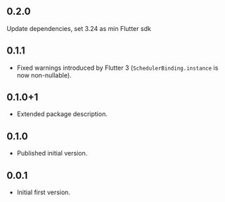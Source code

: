## 0.2.0

Update dependencies, set 3.24 as min Flutter sdk

## 0.1.1

* Fixed warnings introduced by Flutter 3 (`SchedulerBinding.instance` is now non-nullable).

## 0.1.0+1

* Extended package description.

## 0.1.0

* Published initial version.

## 0.0.1

* Initial first version.
